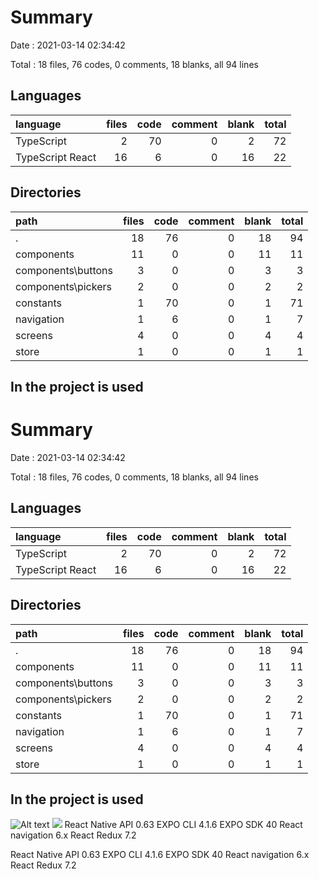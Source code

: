 # Summary

Date : 2021-03-14 02:34:42

Total : 18 files,  76 codes, 0 comments, 18 blanks, all 94 lines

## Languages

| language | files | code | comment | blank | total |
| :--- | ---: | ---: | ---: | ---: | ---: |
| TypeScript | 2 | 70 | 0 | 2 | 72 |
| TypeScript React | 16 | 6 | 0 | 16 | 22 |

## Directories

| path | files | code | comment | blank | total |
| :--- | ---: | ---: | ---: | ---: | ---: |
| . | 18 | 76 | 0 | 18 | 94 |
| components | 11 | 0 | 0 | 11 | 11 |
| components\buttons | 3 | 0 | 0 | 3 | 3 |
| components\pickers | 2 | 0 | 0 | 2 | 2 |
| constants | 1 | 70 | 0 | 1 | 71 |
| navigation | 1 | 6 | 0 | 1 | 7 |
| screens | 4 | 0 | 0 | 4 | 4 |
| store | 1 | 0 | 0 | 1 | 1 |

## In the project is used
# Summary

Date : 2021-03-14 02:34:42

Total : 18 files,  76 codes, 0 comments, 18 blanks, all 94 lines

## Languages

| language | files | code | comment | blank | total |
| :--- | ---: | ---: | ---: | ---: | ---: |
| TypeScript | 2 | 70 | 0 | 2 | 72 |
| TypeScript React | 16 | 6 | 0 | 16 | 22 |

## Directories

| path | files | code | comment | blank | total |
| :--- | ---: | ---: | ---: | ---: | ---: |
| . | 18 | 76 | 0 | 18 | 94 |
| components | 11 | 0 | 0 | 11 | 11 |
| components\buttons | 3 | 0 | 0 | 3 | 3 |
| components\pickers | 2 | 0 | 0 | 2 | 2 |
| constants | 1 | 70 | 0 | 1 | 71 |
| navigation | 1 | 6 | 0 | 1 | 7 |
| screens | 4 | 0 | 0 | 4 | 4 |
| store | 1 | 0 | 0 | 1 | 1 |

## In the project is used

![Alt text](https://reactnative.dev/img/header_logo.svg)
<img src="https://reactnative.dev/img/header_logo.svg">
React Native API 0.63
EXPO CLI 4.1.6
EXPO SDK 40
React navigation 6.x
React Redux 7.2

React Native API 0.63
EXPO CLI 4.1.6
EXPO SDK 40
React navigation 6.x
React Redux 7.2
